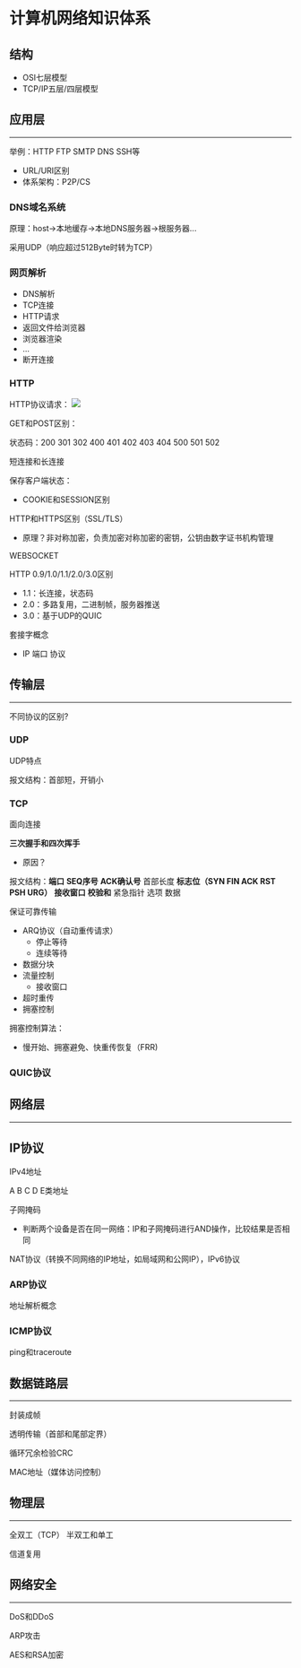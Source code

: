 # 计算机网络知识体系
## 结构
- OSI七层模型
- TCP/IP五层/四层模型

## 应用层 
---
举例：HTTP FTP SMTP DNS SSH等

- URL/URI区别
- 体系架构：P2P/CS

### DNS域名系统
原理：host->本地缓存->本地DNS服务器->根服务器...

采用UDP（响应超过512Byte时转为TCP）

### 网页解析
- DNS解析
- TCP连接
- HTTP请求
- 返回文件给浏览器
- 浏览器渲染
- ...
- 断开连接

### HTTP
HTTP协议请求：
![](https://pic.leetcode.cn/1676723681-NvPiMa-image.png)

GET和POST区别：

状态码：200 301 302 400 401 402 403 404 500 501 502

短连接和长连接

保存客户端状态：
- COOKIE和SESSION区别

HTTP和HTTPS区别（SSL/TLS）
- 原理？非对称加密，负责加密对称加密的密钥，公钥由数字证书机构管理

WEBSOCKET

HTTP 0.9/1.0/1.1/2.0/3.0区别
- 1.1：长连接，状态码
- 2.0：多路复用，二进制帧，服务器推送
- 3.0：基于UDP的QUIC

套接字概念
- IP 端口 协议

## 传输层
---
不同协议的区别?
### UDP
UDP特点

报文结构：首部短，开销小

### TCP
面向连接

**三次握手和四次挥手**
- 原因？

报文结构：**端口** **SEQ序号** **ACK确认号** 首部长度 **标志位（SYN FIN ACK RST PSH URG）** **接收窗口** **校验和** 紧急指针 选项 数据

保证可靠传输
- ARQ协议（自动重传请求）
  - 停止等待
  - 连续等待
- 数据分块
- 流量控制
  - 接收窗口
- 超时重传
- 拥塞控制

拥塞控制算法：
- 慢开始、拥塞避免、快重传恢复（FRR)

### QUIC协议

## 网络层
--- 
## IP协议
IPv4地址

A B C D E类地址

子网掩码
- 判断两个设备是否在同一网络：IP和子网掩码进行AND操作，比较结果是否相同

NAT协议（转换不同网络的IP地址，如局域网和公网IP），IPv6协议

### ARP协议
地址解析概念

### ICMP协议
ping和traceroute

## 数据链路层
---
封装成帧

透明传输（首部和尾部定界）

循环冗余检验CRC

MAC地址（媒体访问控制）

## 物理层
---
全双工（TCP） 半双工和单工

信道复用

## 网络安全
---
DoS和DDoS

ARP攻击

AES和RSA加密